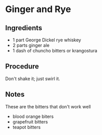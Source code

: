 Ginger and Rye 
==============

Ingredients 
------------
* 1 part George Dickel rye whiskey
* 2 parts ginger ale 
* 1 dash of chuncho bitters or krangostura

Procedure 
---------- 
Don't shake it; just swirl it.  

Notes
------ 
These are the bitters that don't work well
* blood orange biters
* grapefruit bitters 
* teapot bitters
